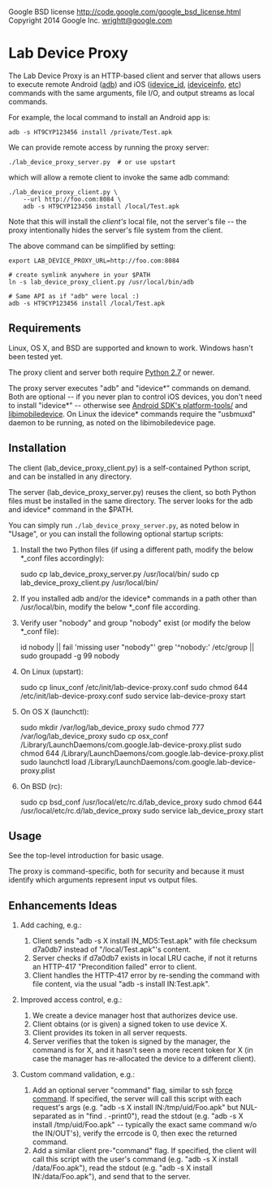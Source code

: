 Google BSD license <http://code.google.com/google_bsd_license.html>   
Copyright 2014 Google Inc.  <wrightt@google.com>


Lab Device Proxy
================

The Lab Device Proxy is an HTTP-based client and server that allows users to execute remote Android ([adb](http://android-test-tw.blogspot.com/2012/10/android-linux-command-list.html)) and iOS ([idevice_id](http://manpages.ubuntu.com/manpages/trusty/man1/idevice_id.1.html), [ideviceinfo](http://manpages.ubuntu.com/manpages/trusty/man1/ideviceinfo.1.html), [etc](https://github.com/libimobiledevice/libimobiledevice/tree/master/docs)) commands with the same arguments, file I/O, and output streams as local commands.

For example, the local command to install an Android app is:

    adb -s HT9CYP123456 install /private/Test.apk

We can provide remote access by running the proxy server:

    ./lab_device_proxy_server.py  # or use upstart

which will allow a remote client to invoke the same adb command:

    ./lab_device_proxy_client.py \
        --url http://foo.com:8084 \
        adb -s HT9CYP123456 install /local/Test.apk

Note that this will install the *client's* local file, not the server's file -- the proxy intentionally hides the server's file system from the client.

The above command can be simplified by setting:

    export LAB_DEVICE_PROXY_URL=http://foo.com:8084

    # create symlink anywhere in your $PATH
    ln -s lab_device_proxy_client.py /usr/local/bin/adb 

    # Same API as if "adb" were local :)
    adb -s HT9CYP123456 install /local/Test.apk


Requirements
------------

Linux, OS X, and BSD are supported and known to work.  Windows hasn't been tested yet.

The proxy client and server both require [Python 2.7](https://www.python.org/download/releases/2.7) or newer.

The proxy server executes "adb" and "idevice\*" commands on demand.  Both are optional -- if you never plan to control iOS devices, you don't need to install "idevice\*" -- otherwise see [Android SDK's platform-tools/](http://developer.android.com/sdk/index.html) and [libimobiledevice](http://www.libimobiledevice.org/).  On Linux the idevice\* commands require the "usbmuxd" daemon to be running, as noted on the libimobiledevice page.

Installation
------------

The client (lab_device_proxy_client.py) is a self-contained Python script, and can be installed in any directory.

The server (lab_device_proxy_server.py) reuses the client, so both Python files must be installed in the same directory.  The server looks for the adb and idevice\* command in the $PATH.

You can simply run `./lab_device_proxy_server.py`, as noted below in "Usage", or you can install the following optional startup scripts:

   1. Install the two Python files (if using a different path, modify the below \*\_conf files accordingly):

        sudo cp lab_device_proxy_server.py /usr/local/bin/
        sudo cp lab_device_proxy_client.py /usr/local/bin/

   1. If you installed adb and/or the idevice\* commands in a path other than /usr/local/bin, modify the below \*\_conf file according.

   1. Verify user "nobody" and group "nobody" exist (or modify the below \*\_conf file):

        id nobody || fail 'missing user "nobody"'
        grep '^nobody:' /etc/group || sudo groupadd -g 99 nobody

   1. On Linux (upstart):

        sudo cp linux_conf /etc/init/lab-device-proxy.conf
        sudo chmod 644 /etc/init/lab-device-proxy.conf
        sudo service lab-device-proxy start

   1. On OS X (launchctl):

        sudo mkdir /var/log/lab_device_proxy
        sudo chmod 777 /var/log/lab_device_proxy
        sudo cp osx_conf /Library/LaunchDaemons/com.google.lab-device-proxy.plist 
        sudo chmod 644 /Library/LaunchDaemons/com.google.lab-device-proxy.plist
        sudo launchctl load /Library/LaunchDaemons/com.google.lab-device-proxy.plist

   1. On BSD (rc):

        sudo cp bsd_conf /usr/local/etc/rc.d/lab_device_proxy
        sudo chmod 644 /usr/local/etc/rc.d/lab_device_proxy
        sudo service lab_device_proxy start

Usage
-----

See the top-level introduction for basic usage.

The proxy is command-specific, both for security and because it must identify which arguments represent input vs output files.


Enhancements Ideas
------------------

  1. Add caching, e.g.:
     1. Client sends "adb -s X install IN_MD5:Test.apk" with file checksum d7a0db7 instead of "/local/Test.apk"'s content.
     1. Server checks if d7a0db7 exists in local LRU cache, if not it returns an HTTP-417 "Precondition failed" error to client.
     1. Client handles the HTTP-417 error by re-sending the command with file content, via the usual "adb -s install IN:Test.apk".

  1. Improved access control, e.g.:
     1. We create a device manager host that authorizes device use.
     1. Client obtains (or is given) a signed token to use device X.
     1. Client provides its token in all server requests.
     1. Server verifies that the token is signed by the manager, the command is for X, and it hasn't seen a more recent token for X (in case the manager has re-allocated the device to a different client).

  1. Custom command validation, e.g.:
     1. Add an optional server "command" flag, similar to ssh [force command](http://oreilly.com/catalog/sshtdg/chapter/ch08.html#22858).  If specified, the server will call this script with each request's args (e.g. "adb -s X install IN:/tmp/uid/Foo.apk" but NUL-separated as in "find . -print0"), read the stdout (e.g. "adb -s X install /tmp/uid/Foo.apk" -- typically the exact same command w/o the IN/OUT's), verify the errcode is 0, then exec the returned command.
     1. Add a similar client pre-"command" flag.  If specified, the client will call this script with the user's command (e.g. "adb -s X install /data/Foo.apk"), read the stdout (e.g. "adb -s X install IN:/data/Foo.apk"), and send that to the server.


